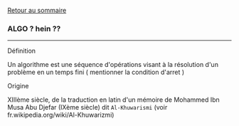 [Retour au sommaire](../README.md)

### ALGO ? hein ?? ### 
______________________

Définition

Un algorithme est une séquence d'opérations visant à la résolution d'un problème en un temps fini ( mentionner la condition d'arret )


Origine 

XIIIème siècle, de la traduction en latin d'un mémoire de
Mohammed Ibn Musa Abu Djefar (IXème siècle) dit `Al-Khuwarismi` (voir fr.wikipedia.org/wiki/Al-Khuwarizmi)

